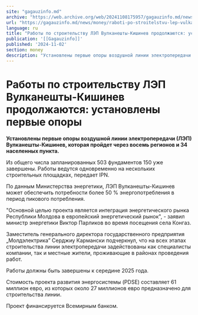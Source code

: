 ```yaml
---
site: "gagauzinfo.md"
archive: "https://web.archive.org/web/20241108175957/gagauzinfo.md/news/money/raboti-po-stroitelstvu-lep-vulkaneshti-kishinev-prodolzhayutsya-ustanovleni-pervie-opori"
url: "https://gagauzinfo.md/news/money/raboti-po-stroitelstvu-lep-vulkaneshti-kishinev-prodolzhayutsya-ustanovleni-pervie-opori"
language: ru
title: "Работы по строительству ЛЭП Вулканешты-Кишинев продолжаются: установлены первые опоры"
publication: '[[Gagauzinfo]]'
published: '2024-11-02'
section: money
description: "Установлены первые опоры воздушной линии электропередачи (ЛЭП) Вулканешты-Кишинев, которая пройдет через восемь регионов и 34 населенных пункта."
---
```


# Работы по строительству ЛЭП Вулканешты-Кишинев продолжаются: установлены первые опоры

**Установлены первые опоры воздушной линии электропередачи (ЛЭП) Вулканешты-Кишинев, которая пройдет через восемь регионов и 34 населенных пункта.**

Из общего числа запланированных 503 фундаментов 150 уже завершены. Работы ведутся одновременно на нескольких строительных площадках, передает IPN.

По данным Министерства энергетики, ЛЭП Вулканешты-Кишинев может обеспечить потребности более 50 % энергопотребления в период пикового потребления.

"Основной целью проекта является интеграция энергетического рынка Республики Молдова в европейский энергетический рынок", - заявил министр энергетики Виктор Парликов во время посещения села Конгаз.

Заместитель генерального директора государственного предприятия „Молдэлектрика” Серджиу Кармански подчеркнул, что на всех этапах строительства линии электропередачи задействованы как специалисты компании, так и местные жители, проживающие в районах проведения работ.

Работы должны быть завершены к середине 2025 года.

Стоимость проекта развития энергосистемы (PDSE) составляет 61 миллион евро, из которых около 27 миллионов евро предназначено для строительства линии.

Проект финансируется Всемирным банком.